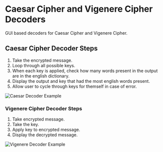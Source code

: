 # Caesar Cipher and Vigenere Cipher Decoders

GUI based decoders for Caesar Cipher and Vigenere Cipher. 

## Caesar Cipher Decoder Steps
1. Take the encrypted message.
2. Loop through all possible keys.
3. When each key is applied, check how many words present in the output are in the english dictionary.
4. Display the output and key that had the most english words present.
5. Allow user to cycle through keys for themself in case of error.

![Caesar Decoder Example](https://i.imgur.com/eCqmZE7.jpg "Caesar Decoder Example")

### Vigenere Cipher Decoder Steps
1. Take encrypted message.
2. Take the key.
3. Apply key to encrypted message.
4. Display the decrypted message.

![Vigenere Decoder Example](https://i.imgur.com/ZD9MkI1.jpg "Vigenere Decoder Example")
